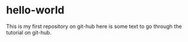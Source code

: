 # hello-world
This is my first repository on git-hub
here is some text to go through the tutorial on git-hub.
